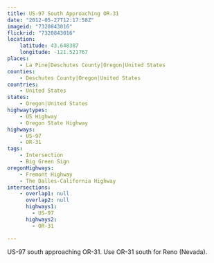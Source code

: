 ```yaml
---
title: US-97 South Approaching OR-31
date: "2012-05-27T12:17:58Z"
imageid: "7320843016"
flickrid: "7320843016"
location:
    latitude: 43.648387
    longitude: -121.521767
places:
    - La Pine|Deschutes County|Oregon|United States
counties:
    - Deschutes County|Oregon|United States
countries:
    - United States
states:
    - Oregon|United States
highwaytypes:
    - US Highway
    - Oregon State Highway
highways:
    - US-97
    - OR-31
tags:
    - Intersection
    - Big Green Sign
oregonHighways:
    - Fremont Highway
    - The Dalles-California Highway
intersections:
    - overlap1: null
      overlap2: null
      highways1:
        - US-97
      highways2:
        - OR-31

---
```

US-97 south approaching OR-31.  Use OR-31 south for Reno (Nevada).